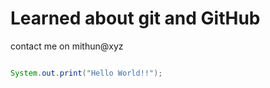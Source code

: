 # Learned about git and GitHub

contact me on mithun@xyz

```java

System.out.print("Hello World!!");

```